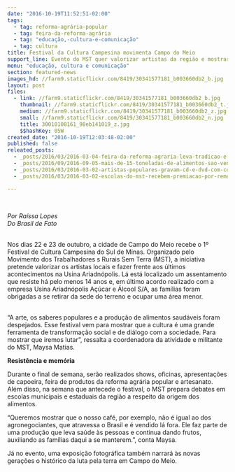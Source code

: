 ```yaml
---
date: "2016-10-19T11:52:51-02:00"
tags:
  - tag: reforma-agrária-popular
  - tag: feira-da-reforma-agrária
  - tag: "educação,-cultura-e-comunicação"
  - tag: cultura
title: Festival da Cultura Campesina movimenta Campo do Meio
support_line: Evento do MST quer valorizar artistas da região e mostrar resistência à reintegração de posse na Usina Ariadnópolis.
menu: "educação, cultura e comunicação"
section: featured-news
images_hd: //farm9.staticflickr.com/8419/30341577181_b003660db2_b.jpg
layout: post
files:
  - link: //farm9.staticflickr.com/8419/30341577181_b003660db2_b.jpg
    thumbnail: //farm9.staticflickr.com/8419/30341577181_b003660db2_t.jpg
    medium: //farm9.staticflickr.com/8419/30341577181_b003660db2_z.jpg
    small: //farm9.staticflickr.com/8419/30341577181_b003660db2_n.jpg
    title: 30010108161_98eb141019_z.jpg
    $$hashKey: 05W
created_date: "2016-10-19T12:03:48-02:00"
published: false
releated_posts:
  - _posts/2016/03/2016-03-04-feira-da-reforma-agraria-leva-tradicao-e-cultura-para-sertao-sergipano.md
  - _posts/2016/09/2016-09-05-mais-de-15-toneladas-de-alimentos-sao-vendidos-na-1a-feira-capixaba-de-produtos-da-reforma-agraria.md
  - _posts/2016/03/2016-03-02-artistas-populares-gravam-cd-e-dvd-com-composicoes-que-expressam-a-cultura-do-povo-sem-terra.md
  - _posts/2016/03/2016-03-02-escolas-do-mst-recebem-premiacao-por-rememorar-a-luta-de-zumbi.md

---
```

<p>&nbsp;</p>

<p><em>Por Ra&iacute;ssa Lopes<br />
Do Brasil de Fato</em></p>

<p><br />
Nos dias 22 e 23 de outubro, a cidade de Campo do Meio recebe o 1&ordm; Festival de Cultura Campesina do Sul de Minas. Organizado pelo Movimento dos Trabalhadores s Rurais Sem Terra (MST), a iniciativa pretende valorizar os artistas locais e fazer frente aos &uacute;ltimos acontecimentos na Usina Ariadn&oacute;polis. L&aacute; est&aacute; localizado um assentamento que resiste h&aacute; pelo menos 14 anos e, em &uacute;ltimo acordo realizado com a empresa Usina Ariadn&oacute;polis A&ccedil;&uacute;car e &Aacute;lcool S/A, as fam&iacute;lias foram obrigadas a se retirar da sede do terreno e ocupar uma &aacute;rea menor.</p>

<p><br />
&ldquo;A arte, os saberes populares e a produ&ccedil;&atilde;o de alimentos saud&aacute;veis foram despejados. Esse festival vem para mostrar que a cultura &eacute; uma grande ferramenta de transforma&ccedil;&atilde;o social e de di&aacute;logo com a sociedade. Para mostrar que iremos lutar&rdquo;, ressalta a coordenadora da atividade e militante do MST, Maysa Matias.</p>

<p><strong>Resist&ecirc;ncia e mem&oacute;ria</strong></p>

<p>Durante o final de semana, ser&atilde;o realizados shows, oficinas, apresenta&ccedil;&otilde;es de capoeira, feira de produtos da reforma agr&aacute;ria popular e artesanato. Al&eacute;m disso, na semana que antecede o festival, o MST prepara debates em escolas municipais e estaduais da regi&atilde;o a respeito da origem dos alimentos.</p>

<p>&ldquo;Queremos mostrar que o nosso caf&eacute;, por exemplo, n&atilde;o &eacute; igual ao dos agronegociantes, que atravessa o Brasil e &eacute; vendido l&aacute; fora. Ele faz parte de uma produ&ccedil;&atilde;o que leva sa&uacute;de &agrave;s pessoas e continua dando frutos, auxiliando as fam&iacute;lias daqui a se manterem.&rdquo;, conta Maysa.</p>

<p>J&aacute; no evento, uma exposi&ccedil;&atilde;o fotogr&aacute;fica tamb&eacute;m narrar&aacute; &agrave;s novas gera&ccedil;&otilde;es o hist&oacute;rico da luta pela terra em Campo do Meio.</p>
